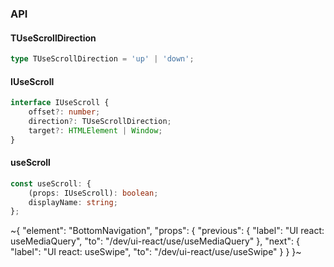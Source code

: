 

### API

#### TUseScrollDirection

```ts
type TUseScrollDirection = 'up' | 'down';
```

#### IUseScroll

```ts
interface IUseScroll {
    offset?: number;
    direction?: TUseScrollDirection;
    target?: HTMLElement | Window;
}
```

#### useScroll

```ts
const useScroll: {
    (props: IUseScroll): boolean;
    displayName: string;
};
```


~{
  "element": "BottomNavigation",
  "props": {
    "previous": {
      "label": "UI react: useMediaQuery",
      "to": "/dev/ui-react/use/useMediaQuery"
    },
    "next": {
      "label": "UI react: useSwipe",
      "to": "/dev/ui-react/use/useSwipe"
    }
  }
}~
